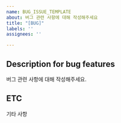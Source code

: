 ```yaml
---
name: BUG_ISSUE_TEMPLATE
about: 버그 관련 사항에 대해 작성해주세요
title: "[BUG]"
labels: ''
assignees: ''

---
```


## Description for bug features
버그 관련 사항에 대해 작성해주세요.

## ETC
기타 사항
